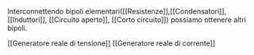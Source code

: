 Interconnettendo bipoli elementari([[Resistenze]],[[Condensatori]], [[Induttori]], [[Circuito aperto]], [[Corto circuito]])  possiamo ottenere altri bipoli.

[[Generatore reale di tensione]]
[[Generatore reale di corrente]]